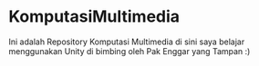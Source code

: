 # KomputasiMultimedia
Ini adalah Repository Komputasi Multimedia
di sini saya belajar menggunakan Unity
di bimbing oleh Pak Enggar yang Tampan :)
